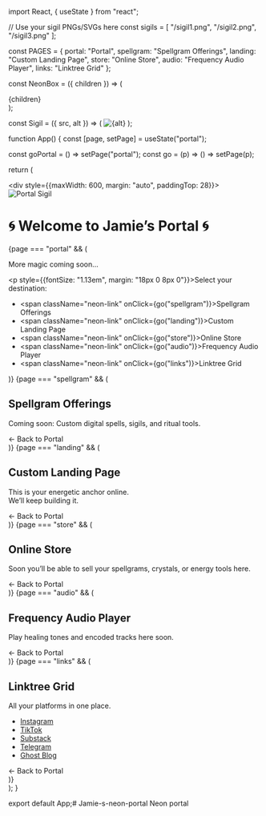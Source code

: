import React, { useState } from "react";

// Use your sigil PNGs/SVGs here
const sigils = [
  "/sigil1.png",
  "/sigil2.png",
  "/sigil3.png"
];

const PAGES = {
  portal: "Portal",
  spellgram: "Spellgram Offerings",
  landing: "Custom Landing Page",
  store: "Online Store",
  audio: "Frequency Audio Player",
  links: "Linktree Grid"
};

const NeonBox = ({ children }) => (
  <div className="neon-box">{children}</div>
);

const Sigil = ({ src, alt }) => (
  <img className="sigil" src={src} alt={alt} />
);

function App() {
  const [page, setPage] = useState("portal");

  const goPortal = () => setPage("portal");
  const go = (p) => () => setPage(p);

  return (
    <div className="main-bg">
      <style>{`
      @import url('https://fonts.googleapis.com/css2?family=Orbitron:wght@700&display=swap');
      body, .main-bg {
        background: linear-gradient(135deg, #160036 0%, #2e005e 100%);
        color: #fff;
        font-family: 'Orbitron', Arial, sans-serif;
        min-height: 100vh;
        padding: 0;
        margin: 0;
      }
      h1, h2 {
        color: #ff00e6;
        text-shadow: 0 0 20px #ff40ff, 0 0 38px #e300ff;
        font-size: 2.2rem;
        margin-bottom: 1.1rem;
      }
      a, .neon-link {
        color: #ff57ff;
        text-shadow: 0 0 8px #ff40ff;
        font-weight: bold;
        transition: 0.2s;
        cursor: pointer;
        text-decoration: underline;
        font-size: 1.07rem;
      }
      a:hover, .neon-link:hover {
        color: #bd53f6;
        text-shadow: 0 0 18px #ff90ff, 0 0 40px #c499ff;
      }
      .sigil {
        display: block;
        margin: 20px auto 22px auto;
        width: 140px;
        filter: drop-shadow(0 0 40px #ff00ff) drop-shadow(0 0 90px #ad00ff);
        border-radius: 50%;
        background: rgba(80, 0, 80, 0.13);
        padding: 5px;
      }
      .neon-box {
        border: 2px solid #ff00e6;
        border-radius: 30px;
        padding: 26px 18px 18px 18px;
        background: rgba(25, 0, 32, 0.6);
        box-shadow: 0 0 44px #ff00e6, 0 0 72px #9000ff;
        margin: 28px auto 38px auto;
        max-width: 410px;
      }
      ul {
        padding-left: 1.7em;
      }
      li {
        margin-bottom: 0.48em;
        font-size: 1.08em;
      }
      .back {
        margin-top: 15px;
        display: inline-block;
      }
      .logo {
        width: 60px;
        margin: 0 auto 16px auto;
        display: block;
        filter: drop-shadow(0 0 22px #ff00e6);
      }
      .platforms-list {
        list-style: none;
        padding: 0;
        margin: 1.2em 0 0 0;
      }
      .platforms-list li {
        margin-bottom: 0.7em;
      }
      `}</style>
      <div style={{maxWidth: 600, margin: "auto", paddingTop: 28}}>
        <img src={sigils[1]} alt="Portal Sigil" className="logo"/>
        <h1>🌀 Welcome to Jamie’s Portal 🌀</h1>
        {page === "portal" && (
          <NeonBox>
            <p>More magic coming soon...</p>
            <Sigil src={sigils[0]} alt="Glowing Sigil 1"/>
            <p style={{fontSize: "1.13em", margin: "18px 0 8px 0"}}>Select your destination:</p>
            <ul>
              <li><span className="neon-link" onClick={go("spellgram")}>Spellgram Offerings</span></li>
              <li><span className="neon-link" onClick={go("landing")}>Custom Landing Page</span></li>
              <li><span className="neon-link" onClick={go("store")}>Online Store</span></li>
              <li><span className="neon-link" onClick={go("audio")}>Frequency Audio Player</span></li>
              <li><span className="neon-link" onClick={go("links")}>Linktree Grid</span></li>
            </ul>
          </NeonBox>
        )}
        {page === "spellgram" && (
          <NeonBox>
            <h2>Spellgram Offerings</h2>
            <Sigil src={sigils[2]} alt="Glowing Sigil 2"/>
            <p>Coming soon: Custom digital spells, sigils, and ritual tools.</p>
            <div className="back neon-link" onClick={goPortal}>← Back to Portal</div>
          </NeonBox>
        )}
        {page === "landing" && (
          <NeonBox>
            <h2>Custom Landing Page</h2>
            <Sigil src={sigils[1]} alt="Glowing Sigil 3"/>
            <p>This is your energetic anchor online.<br/>We’ll keep building it.</p>
            <div className="back neon-link" onClick={goPortal}>← Back to Portal</div>
          </NeonBox>
        )}
        {page === "store" && (
          <NeonBox>
            <h2>Online Store</h2>
            <Sigil src={sigils[0]} alt="Glowing Sigil 1"/>
            <p>Soon you’ll be able to sell your spellgrams, crystals, or energy tools here.</p>
            <div className="back neon-link" onClick={goPortal}>← Back to Portal</div>
          </NeonBox>
        )}
        {page === "audio" && (
          <NeonBox>
            <h2>Frequency Audio Player</h2>
            <Sigil src={sigils[2]} alt="Glowing Sigil 2"/>
            <p>Play healing tones and encoded tracks here soon.</p>
            <div className="back neon-link" onClick={goPortal}>← Back to Portal</div>
          </NeonBox>
        )}
        {page === "links" && (
          <NeonBox>
            <h2>Linktree Grid</h2>
            <Sigil src={sigils[1]} alt="Glowing Sigil 3"/>
            <p>All your platforms in one place.</p>
            <ul className="platforms-list">
              <li><a href="https://instagram.com/" target="_blank" rel="noopener noreferrer">Instagram</a></li>
              <li><a href="https://tiktok.com/" target="_blank" rel="noopener noreferrer">TikTok</a></li>
              <li><a href="https://substack.com/" target="_blank" rel="noopener noreferrer">Substack</a></li>
              <li><a href="https://t.me/" target="_blank" rel="noopener noreferrer">Telegram</a></li>
              <li><a href="https://ghost.org/" target="_blank" rel="noopener noreferrer">Ghost Blog</a></li>
            </ul>
            <div className="back neon-link" onClick={goPortal}>← Back to Portal</div>
          </NeonBox>
        )}
      </div>
    </div>
  );
}

export default App;# Jamie-s-neon-portal
Neon portal
